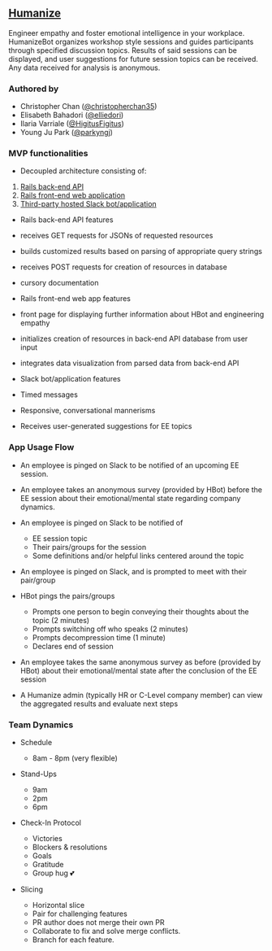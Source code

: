 ## [Humanize](http://humanizebot.herokuapp.com)

Engineer empathy and foster emotional intelligence in your workplace. HumanizeBot organizes workshop style sessions and guides participants through specified discussion topics. Results of said sessions can be displayed, and user suggestions for future session topics can be received. Any data received for analysis is anonymous.

### Authored by

* Christopher Chan ([@christopherchan35](http://github.com/christopherchan35))
* Elisabeth Bahadori ([@elliedori](http://github.com/elliedori))
* Ilaria Varriale ([@HigitusFigitus](http://github.com/HigitusFigitus))
* Young Ju Park ([@parkyngj](http://github.com/parkyngj))

### MVP functionalities

* Decoupled architecture consisting of:
1. [Rails back-end API](http://github.com/HigitusFigitus/humanize-api)
2. [Rails front-end web application](http://github.com/parkyngj/humanize-app)
3. [Third-party hosted Slack bot/application](https://github.com/elliedori/humanize-bot)

* Rails back-end API features
* receives GET requests for JSONs of requested resources
* builds customized results based on parsing of appropriate query strings
* receives POST requests for creation of resources in database
* cursory documentation

* Rails front-end web app features
* front page for displaying further information about HBot and engineering empathy
* initializes creation of resources in back-end API database from user input
* integrates data visualization from parsed data from back-end API

* Slack bot/application features
* Timed messages
* Responsive, conversational mannerisms
* Receives user-generated suggestions for EE topics

### App Usage Flow

* An employee is pinged on Slack to be notified of an upcoming EE session.

* An employee takes an anonymous survey (provided by HBot) before the EE session about their emotional/mental state regarding company dynamics.

* An employee is pinged on Slack to be notified of
  * EE session topic
  * Their pairs/groups for the session
  * Some definitions and/or helpful links centered around the topic

* An employee is pinged on Slack, and is prompted to meet with their pair/group

* HBot pings the pairs/groups
  * Prompts one person to begin conveying their thoughts about the topic (2 minutes)
  * Prompts switching off who speaks (2 minutes)
  * Prompts decompression time (1 minute)
  * Declares end of session

* An employee takes the same anonymous survey as before (provided by HBot) about their emotional/mental state after the conclusion of the EE session

* A Humanize admin (typically HR or C-Level company member) can view the aggregated results and evaluate next steps

### Team Dynamics

* Schedule
  * 8am - 8pm (very flexible)

* Stand-Ups
  * 9am
  * 2pm
  * 6pm

* Check-In Protocol
  * Victories
  * Blockers & resolutions
  * Goals
  * Gratitude
  * Group hug 💕

* Slicing
  * Horizontal slice
  * Pair for challenging features
  * PR author does not merge their own PR
  * Collaborate to fix and solve merge conflicts.
  * Branch for each feature.

